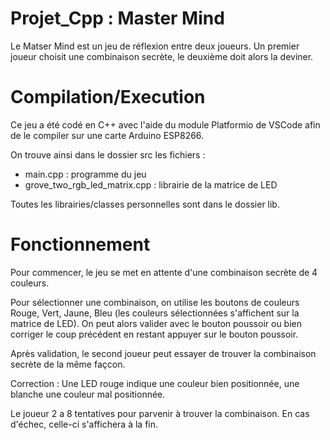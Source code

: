 # Projet_Cpp : Master Mind

Le Matser Mind est un jeu de réflexion entre deux joueurs. Un premier joueur choisit une combinaison secrète, le deuxième doit alors la deviner.

# Compilation/Execution

Ce jeu a été codé en C++ avec l'aide du module Platformio de VSCode afin de le compiler sur une carte Arduino ESP8266.

On trouve ainsi dans le dossier src les fichiers :
   - main.cpp : programme du jeu
   - grove_two_rgb_led_matrix.cpp : librairie de la matrice de LED

Toutes les librairies/classes personnelles sont dans le dossier lib.

# Fonctionnement

Pour commencer, le jeu se met en attente d'une combinaison secrète de 4 couleurs.

Pour sélectionner une combinaison, on utilise les boutons de couleurs Rouge, Vert, Jaune, Bleu (les couleurs sélectionnées s'affichent sur la matrice de LED). On peut alors valider avec le bouton poussoir ou bien corriger le coup précédent en restant appuyer sur le bouton poussoir. 

Après validation, le second joueur peut essayer de trouver la combinaison secrète de la même façcon.

Correction : 
Une LED rouge indique une couleur bien positionnée, une blanche une couleur mal positionnée.

Le joueur 2 a 8 tentatives pour parvenir à trouver la combinaison. En cas d'échec, celle-ci s'affichera à la fin.
